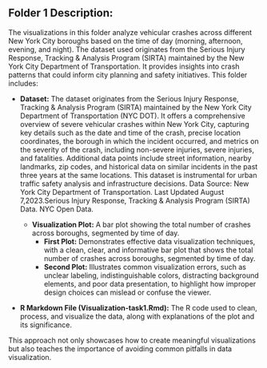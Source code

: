 ## Folder 1 Description:

The visualizations in this folder analyze vehicular crashes across different New York City boroughs based on the time of day (morning, afternoon, evening, and night). The dataset used originates from the Serious Injury Response, Tracking & Analysis Program (SIRTA) maintained by the New York City Department of Transportation. It provides insights into crash patterns that could inform city planning and safety initiatives. This folder includes:

- **Dataset:**
  The dataset originates from the Serious Injury Response, Tracking & Analysis Program (SIRTA) maintained by the New York City Department of Transportation (NYC DOT). It offers a comprehensive overview of severe vehicular crashes within New York City, capturing key details such as the date and time of the crash, precise location coordinates, the borough in which the incident occurred, and metrics on the severity of the crash, including non-severe injuries, severe injuries, and fatalities. Additional data points include street information, nearby landmarks, zip codes, and historical data on similar incidents in the past three years at the same locations. This dataset is instrumental for urban traffic safety analysis and infrastructure decisions.
  Data Source:
  New York City Department of Transportation. Last Updated August 7,2023.Serious Injury Response, Tracking & Analysis Program (SIRTA) Data. NYC Open Data.
  - **Visualization Plot:** A bar plot showing the total number of crashes across boroughs, segmented by time of day.
    -  **First Plot:** Demonstrates effective data visualization techniques, with a clean, clear, and informative bar plot that shows the total number of crashes across boroughs, segmented by time of day.
    -  **Second Plot:** Illustrates common visualization errors, such as unclear labeling, indistinguishable colors, distracting background elements, and poor data presentation, to highlight how improper design choices can mislead or confuse the viewer.
     
- **R Markdown File (Visualization-task1.Rmd):** The R code used to clean, process, and visualize the data, along with explanations of the plot and its significance.


This approach not only showcases how to create meaningful visualizations but also teaches the importance of avoiding common pitfalls in data visualization.
